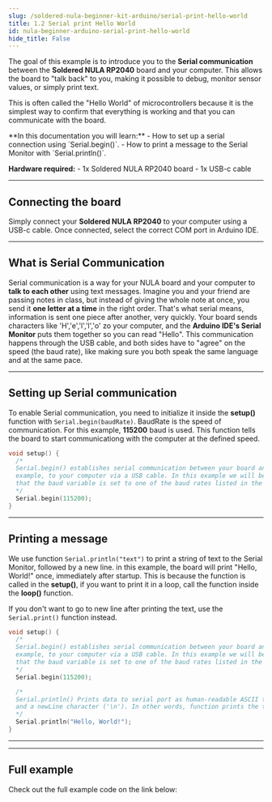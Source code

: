 ```yaml
---
slug: /soldered-nula-beginner-kit-arduino/serial-print-hello-world
title: 1.2 Serial print Hello World
id: nula-beginner-arduino-serial-print-hello-world
hide_title: False
---
```


<CenteredImage src="/img/under_construction.png" alt="placeholder" caption="Full example video" width="600px"/>

The goal of this example is to introduce you to the **Serial communication** between the **Soldered NULA RP2040** board and your computer. This allows the board to "talk back" to you, making it possible to debug, monitor sensor values, or simply print text. 

This is often called the "Hello World" of microcontrollers because it is the simplest way to confirm that everything is working and that you can communicate with the board.

<SuccessBox>
**In this documentation you will learn:**
    - How to set up a serial connection using `Serial.begin()`.
    - How to print a message to the Serial Monitor with `Serial.println()`.
</SuccessBox>

**Hardware required:**
    - 1x Soldered NULA RP2040 board
    - 1x USB-c cable

<CenteredImage src="/img/under_construction.png" alt="placeholder" caption="All components that are needed" width="600px"/>

---

## Connecting the board

Simply connect your **Soldered NULA RP2040** to your computer using a USB-c cable. Once connected, select the correct COM port in Arduino IDE.

<CenteredImage src="/img/under_construction.png" alt="placeholder" caption="Connecting the NULA board with USB cable" width="600px"/>

---

## What is Serial Communication

Serial communication is a way for your NULA board and your computer to **talk to each other** using text messages. Imagine you and your friend are passing notes in class, but instead of giving the whole note at once, you send it **one letter at a time** in the right order. That's what serial means, information is sent one piece after another, very quickly. Your board sends characters like 'H','e','l','l','o' zo your computer, and the **Arduino IDE's Serial Monitor** puts them together so you can read "Hello". This communication happens through the USB cable, and both sides have to "agree" on the speed (the baud rate), like making sure you both speak the same language and at the same pace.

---

## Setting up Serial communication

To enable Serial communication, you need to initialize it inside the **setup()** function with
`Serial.begin(baudRate)`. BaudRate is the speed of communication. For this example, **115200** baud is used. This function tells the board to start communicationg with the computer at the defined speed.

```cpp
void setup() {
  /*
  Serial.begin() establishes serial communication between your board and another device, in this
  example, to your computer via a USB cable. In this example we will be communicating with the Serial Monitor, so ensure
  that the baud variable is set to one of the baud rates listed in the Serial Monitor's baud rate dropdown menu. 
  */
  Serial.begin(115200);
}

```
---

## Printing a message

We use function `Serial.println("text")` to print a string of text to the Serial Monitor, followed by a new line. in this example, the board will print "Hello, World!" once, immediately after startup. This is because the function is called in the **setup()**, if you want to print it in a loop, call the function inside the **loop()** function. 

<InfoBox>If you don't want to go to new line after printing the text, use the `Serial.print()` function instead.</InfoBox>

```cpp
void setup() {
  /*
  Serial.begin() establishes serial communication between your board and another device, in this
  example, to your computer via a USB cable. In this example we will be communicating with the Serial Monitor, so ensure
  that the baud variable is set to one of the baud rates listed in the Serial Monitor's baud rate dropdown menu. 
  */
  Serial.begin(115200);

  /*
  Serial.println() Prints data to serial port as human-readable ASCII text followed by a carriage return character ('\r')
  and a newLine character ('\n'). In other words, function prints the text and then skips to the next line.
  */
  Serial.println("Hello, World!");
}
```

---

<CenteredImage src="/img/under_construction.png" alt="placeholder" caption="Full example video" width="600px"/>

---

## Full example
Check out the full example code on the link below:
<QuickLink 
  title="1.2_Serial_Print_Hello_World.ino" 
  description="Example that shows how to initialize the Serial monitor and write data to it"
  url="https://github.com/SolderedElectronics/Soldered-NULA-Beginner-kit-Arduino-project-examples/blob/main/1_Basic_Skills/1.2_Serial_Print_Hello_World/1.2_Serial_Print_Hello_World.ino" 
/>